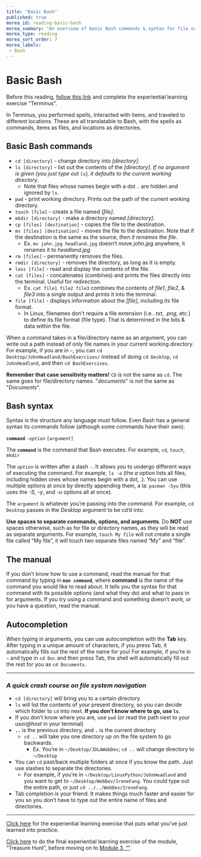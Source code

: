 ```yaml
---
title: "Basic Bash"
published: true
morea_id: reading-basic-bash
morea_summary: "An overview of basic Bash commands & syntax for file navigation & manipulation"
morea_type: reading
morea_sort_order: 7
morea_labels:
 - Bash
---
```


# Basic Bash

Before this reading, [follow this link](https://junior-devleague.github.io/JDLA-GNU-Linux-and-Python/morea/2_Intro_to_Command_Line/experience-terminus.html) and complete the experiential learning exercise “Terminus”.

In Terminus, you performed spells, interacted with items, and traveled to different locations. These are all translatable to Bash, with the spells as commands, items as files, and locations as directories.

## Basic Bash commands

- `cd [directory]` - change directory into _[directory]_.
- `ls [directory]` - list out the contents of the _[directory]_. _If no argument is given (you just type out `ls`), it defaults to the current working directory_.
  - Note that files whose names begin with a dot `.` are hidden and ignored by `ls`.
- `pwd` - print working directory. Prints out the path of the current working directory.
- `touch [file]` - create a file named _[file]_.
- `mkdir [directory]` - make a directory named _[directory]_.
- `cp [files] [destination]` - copies the file to the destination.
- `mv [files] [destination]` - moves the file to the destination. Note that if the destination is the same as the source, _then it renames the file_.
  - Ex. `mv john.jpg headland.jpg` doesn’t move _john.jpg_ anywhere, it renames it to _headland.jpg_
- `rm [files]` - permanently removes the files.
- `rmdir [directory]` - removes the directory, as long as it is empty.
- `less [file]` - read and display the contents of the file.
- `cat [files]` - concatenates (combines) and prints the files directly into the terminal. Useful for redirection.
  - Ex. `cat file1 file2 file3` combines the contents of _file1_, _file2_, & _file3_ into a single output and prints it into the terminal.
- `file [file]` - displays information about the _[file]_, including its file format.
  - In Linux, filenames don't require a file extension (i.e. _.txt_, _.png_, etc.) to define its file format (file type). That is determined in the bits & data within the file.

When a command takes in a file/directory name as an argument, you can write out a path instead of only file names in your current working directory. For example, if you are in `~`, you can `cd Desktop/JohnHeadland/BashExercises/` instead of doing `cd Desktop`, `cd JohnHeadland`, and then `cd BashExercises`.

**Remember that case sensitivity matters!** `CD` is not the same as `cd`. The same goes for file/directory names. "_documents_" is not the same as "_Documents_".

## Bash syntax

Syntax is the structure any language must follow. Even Bash has a general syntax its commands follow (although some commands have their own):

**`command`** _`-option`_ `[argument]`

The **`command`** is the command that Bash executes. For example, `cd`, `touch`, `mkdir`

The _`option`_ is written after a dash `-`. It allows you to undergo different ways of executing the command. For example, `ls -a` (the _a_ option lists all files, including hidden ones whose names begin with a dot, .). You can use multiple options at once by directly appending them, a la: `pacman -Syu` (this uses the _-S_, _-y_, and _-u_ options all at once).

The `argument` is whatever you’re passing into the command. For example, `cd Desktop` passes in the _Desktop_ argument to be cd’d into.

**Use spaces to separate commands, options, and arguments**. Do **NOT** use spaces otherwise, such as for file or directory names, as they will be read as separate arguments. For example, `touch My file` will not create a single file called “My file”, it will touch two separate files named “My” and “file”.

## The manual

If you don’t know how to use a command, read the manual for that command by typing in **`man command`**, where **command** is the name of the command you would like to read about. It tells you the syntax for that command with its possible options (and what they do) and what to pass in for arguments. If you try using a command and something doesn’t work, or you have a question, read the manual.

## Autocompletion

When typing in arguments, you can use autocompletion with the **Tab** key. After typing in a unique amount of characters, if you press Tab, it automatically fills out the rest of the name for you! For example, if you’re in `~` and type in `cd Doc` and then press Tab, the shell will automatically fill out the rest for you as `cd Documents`.

---

### _A quick crash course on file system navigation_

- `cd [directory]` will bring you to a certain directory
- `ls` will list the contents of your present directory, so you can decide which folder to `cd` into next. **If you don’t know where to go, use `ls`**.
- If you don’t know where you are, use `pwd` (or read the path next to your _user@host_ in your terminal)
- **`..`** is the previous directory, and **`.`** is the current directory
  - `cd ..` will take you one directory up on the file system to go backwards.
      - Ex. You’re in `~/Desktop/JDLAWebDev`; `cd ..` will change directory to `~/Desktop`
- You can `cd` past/back multiple folders at once if you know the path. Just use slashes to separate the directories.
  - For example, if you’re in `~/Desktop/LinuxPython/JohnHeadland` and you want to get to `~/Desktop/WebDev/IreneFang`. You could type out the entire path, or just `cd ../../WebDev/IreneFang`.
- Tab completion is your friend. It makes things much faster and easier for you so you don’t have to type out the entire name of files and directories.

---

[Click here](https://junior-devleague.github.io/JDLA-GNU-Linux-and-Python/morea/2_Intro_to_Command_Line/experience-file-creation.html) for the experiential learning exercise that puts what you’ve just learned into practice.

[Click here](https://junior-devleague.github.io/JDLA-GNU-Linux-and-Python/morea/2_Intro_to_Command_Line/experience-treasure-hunt.html) to do the final experiential learning exercise of the module, “Treasure Hunt”, before moving on to [Module 3, “”](https://junior-devleague.github.io/JDLA-GNU-Linux-and-Python/modules//).

<br>
